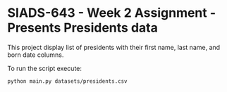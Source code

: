 # SIADS-643 - Week 2 Assignment - Presents Presidents data

This project display list of presidents with their first name, last name, and born date columns.

To run the script execute:
```bash
python main.py datasets/presidents.csv
```
